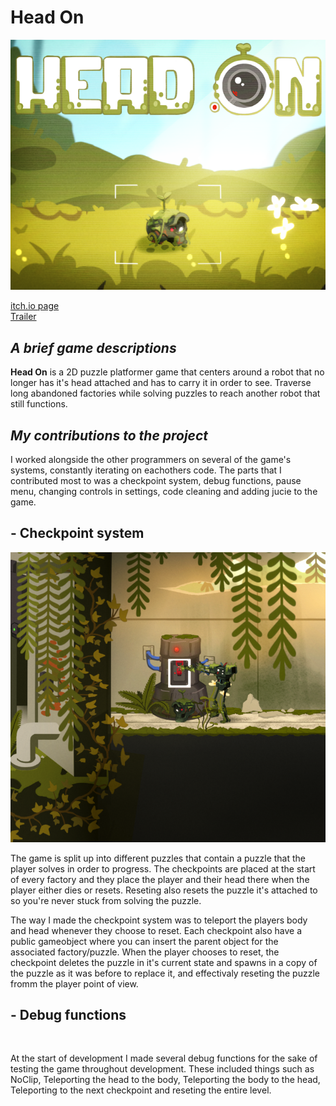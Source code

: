 # Head On

![](https://github.com/AxelRK32/Portfolio/blob/main/HeadOn/Images/2rH3l%2B.png)

[itch.io page](https://yrgo-game-creator.itch.io/head-on)  
[Trailer](https://www.youtube.com/watch?v=OZKcdXMteiw)

## _A brief game descriptions_

**Head On** is a 2D puzzle platformer game that centers around a robot that no longer has it's head attached and has to carry it in order to see. Traverse long abandoned factories while solving puzzles to reach another robot that still functions. 

## _My contributions to the project_

I worked alongside the other programmers on several of the game's systems, constantly iterating on eachothers code. The parts that I contributed most to was a checkpoint system, debug functions, pause menu, changing controls in settings, code cleaning and adding jucie to the game. 

## - Checkpoint system
![](https://github.com/AxelRK32/Portfolio/blob/main/HeadOn/Images/4fdfgsD.png)

The game is split up into different puzzles that contain a puzzle that the player solves in order to progress. The checkpoints are placed at the start of every factory and they place the player and their head there when the player either dies or resets. Reseting also resets the puzzle it's attached to so you're never stuck from solving the puzzle. 

The way I made the checkpoint system was to teleport the players body and head whenever they choose to reset. Each checkpoint also have a public gameobject where you can insert the parent object for the associated factory/puzzle. When the player chooses to reset, the checkpoint deletes the puzzle in it's current state and spawns in a copy of the puzzle as it was before to replace it, and effectivaly reseting the puzzle fromm the player point of view. 

## - Debug functions
![]()

At the start of development I made several debug functions for the sake of testing the game throughout development. These included things such as NoClip, Teleporting the head to the body, Teleporting the body to the head, Teleporting to the next checkpoint and reseting the entire level. 
